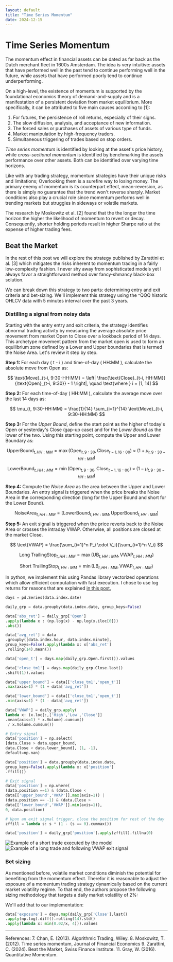 ```yaml
---
layout: default
title: "Time Series Momentum"
date: 2024-12-15
---
```

# Time Series Momentum
The momentum effect in financial assets can be dated as far back as the Dutch merchant fleet in 1600s Amsterdam. The idea is very intuitive: assets that have performed well in the past tend to continue performing well in the future, while assets that have performed poorly tend to continue underperforming. 

On a high-level, the existence of momentum is supported by the foundational economics theory of demand-and-supply and is a manifestation of a persistent deviation from market equilibrium. More specifically, it can be attributed to five main causes according to [1]:
1. For futures, the persistence of roll returns, especially of their signs. 
2. The slow diffusion, analysis, and acceptance of new information.  
3. The forced sales or purchases of assets of various type of funds.  
4. Market manipulation by high-frequency traders.
5. Simultaneous triggering of trades based on stop orders. 

*Time series momentum* is identified by looking at the asset's price history, while *cross-sectional momentum* is identified by benchmarking the assets performance over other assets. Both can be identified over varying time horizons.

Like with any trading strategy, momentum strategies have their unique risks and limitations; Overlooking them is a surefire way to losing money. The primary enemy of momentum is its counterpart effect, mean-reversion, as there is simply no guarantee that the trend won't reverse sharply. Market conditions also play a crucial role since momentum performs well in trending markets but struggles in sideways or volatile markets. 

The research by Moskowitz et al. [2] found that the the longer the time horizon the higher the likelihood of momentum to revert or decay. Consequently, shorter holding periods result in higher Sharpe ratio at the expense of higher trading fees.

## Beat the Market
In the rest of this post we will explore the strategy published by Zarattini et al. [3] which mitigates the risks inherent to momentum trading in a fairly low-complexity fashion. I never shy away from sophisticated models yet I always favor a straightforward method over fancy-shmancy black-box solution.

We can break down this strategy to two parts: determining entry and exit criteria and bet-sizing. We'll implement this strategy using the ^QQQ historic OHLCV data with 5 minutes interval over the past 3 years.

### Distilling a signal from noisy data
Starting with the entry entry and exit criteria, the strategy identifies abnormal trading activity by measuring the average absolute price movement from market Open to Close over a lookback period of 14 days. This archetype movement pattern from the market open is used to form an equilibrium zone defined by a Lower and Upper boundaries that is termed the Noise Area. Let's review it step by step.
 
 
**Step 1:** For each day \( t - i \) and time-of-day \( HH:MM \), calculate the absolute move from Open as: 

$$ 
\text{Move}_{t-i, 9:30-HH:MM} = \left| \frac{\text{Close}_{t-i, HH:MM}}{\text{Open}_{t-i, 9:30}} - 1 \right|, \quad \text{where } i = [1, 14]
$$

**Step 2:** For each time-of-day \( HH:MM \), calculate the average move over the last 14 days as: 

$$ 
\mu_{t, 9:30-HH:MM} = \frac{1}{14} \sum_{i=1}^{14} \text{Move}_{t-i, 9:30-HH:MM} 
$$

**Step 3:** For the *Upper Bound*, define the start point as the higher of today's Open or yesterday's Close (gap-up case) and for the *Lower Bound* as the lower of the two. Using this starting point, compute the Upper and Lower Boundary as:

$$ 
\text{UpperBound}_{t, HH:MM} = \max(\text{Open}_{t, 9:30}, \text{Close}_{t-1, 16:00}) \times \left( 1 + \mu_{t, 9:30-HH:MM} \right) 
$$ 

$$
\text{LowerBound}_{t, HH:MM} = \min(\text{Open}_{t, 9:30}, \text{Close}_{t-1, 16:00}) \times \left( 1 - \mu_{t, 9:30-HH:MM} \right) 
$$

**Step 4:** Compute the *Noise Area* as the area between the Upper and Lower Boundaries.  An entry signal is triggered when the price breaks the Noise Area in the corresponding direction (long for the Upper Bound and short for the Lower Bound). 

$$
\text{NoiseArea}_{t, HH:MM} = \left[ \text{LowerBound}_{t, HH:MM}, \text{UpperBound}_{t, HH:MM} \right]
$$

**Step 5:**
An exit signal is triggered when the price reverts back to the Noise Area or crosses the intraday VWAP. Otherwise, all positions are closed at the market Close.

$$ 
\text{VWAP} = \frac{\sum_{i=1}^n P_i \cdot V_i}{\sum_{i=1}^n V_i}
$$ 

$$ 
\text{Long TrailingStop}_{t, HH:MM} = \max(\text{UB}_{t, HH:MM}, \text{VWAP}_{t, HH:MM})
$$ 

$$
\text{Short TrailingStop}_{t, HH:MM} = \min(\text{LB}_{t, HH:MM}, \text{VWAP}_{t, HH:MM}) 
$$

In python, we implement this using Pandas library vectorized operations which allow efficient computation with fast execution. I chose to use log returns for  reasons that are explained [in this post.](https://gregorygundersen.com/blog/2022/02/06/log-returns/)

```python
days = pd.Series(data.index.date)

daily_grp = data.groupby(data.index.date, group_keys=False)

data['abs_ret'] = daily_grp['Open']
.apply(lambda x : (np.log(x) - np.log(x.iloc[0]))
.abs())

data['avg_ret'] = data
.groupby([data.index.hour, data.index.minute], 	
group_keys=False).apply(lambda x: x['abs_ret']
.rolling(14).mean())

data['open_t'] = days.map(daily_grp.Open.first()).values

data['close_tm1'] = days.map(daily_grp.Close.last()
.shift(1)).values

data['upper_bound'] = data[['close_tm1','open_t']]
.max(axis=1) * (1 + data['avg_ret'])

data['lower_bound'] = data[['close_tm1','open_t']]
.min(axis=1) * (1 - data['avg_ret'])

data['VWAP'] = daily_grp.apply(
lambda x: (x.loc[:,['High','Low','Close']]
.mean(axis=1) * x.Volume).cumsum()
 / x.Volume.cumsum())

# Entry signal
data['position'] = np.select(
[data.Close > data.upper_bound, 
data.Close < data.lower_bound], [1, -1], 		
default=np.nan)

data['position'] = data.groupby(data.index.date, 
group_keys=False).apply(lambda x: x['position']
.ffill())

# Exit signal
data['position'] = np.where(
(data.position ==1) & (data.Close <	
data[['upper_bound','VWAP']].max(axis=1)) |
(data.position == -1) & (data.Close > 	
data[['lower_bound','VWAP']].min(axis=1)),
0, data.position)

# Upon an exit signal trigger, close the position for rest of the day 
zffill = lambda s: s * (1 - (s == 0).cummax())

data['position'] = daily_grp['position'].apply(zffill).fillna(0)
```
![Example of a short trade executed by the model](/images/tsm1.png)
![Example of a long trade and following VWAP exit signal](/images/tsm2.png)

### Bet sizing
As mentioned before, volatile market conditions diminish the potential for benefiting from the momentum effect. Therefor it is reasonable to adjust the exposure of a momentum trading strategy dynamically based on the current market volatility regime. To that end, the authors propose the following sizing methodology that targets a daily market volatility of 2%:

We'll add that to our implementation:
```python
data['exposure'] = days.map(daily_grp['Close'].last()
.apply(np.log).diff().rolling(14).std()
.apply(lambda x: min(0.02/x, 4))).values
```

___
References:
7. Chan, E. (2013). Algorithmic Trading, Wiley.
8. Moskowitz, T. (2012).  Time series momentum, Journal of Financial Economics
9. Zarattini, C. (2024). Beat the Market, Swiss Finance Institute.
11. Gray, W. (2016). Quantitative Momentum.
